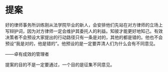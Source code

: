 # 提案

好的律师事务所训练刚从法学院毕业的新人，会安排他们先站在对方律师的立场上写辩护词，因为对方律师一定会维护其委托人的利益。知彼才能更好地知己。有效决策者不会预设大家提出的行动路径只有一条是对的，其他的都是错的。他也不会预设“我是对的，他是错的”。他预设的是一定要弄清人们为什么会有不同意见。

——卓有成效的管理者

提案的目的不是一定要通过，一个目的是征集不同意见。

